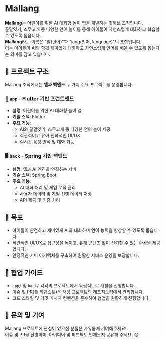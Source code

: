 # Mallang  

**Mallang**는 어린이를 위한 AI 대화형 놀이 앱을 개발하는 깃허브 조직입니다.  
끝말잇기, 스무고개 등 다양한 언어 놀이를 통해 아이들이 자연스럽게 대화하고 학습할 수 있도록 돕습니다.  
**Mallang**라는 이름은 "말(언어)"과 "lang(언어, language)"의 조합입니다.  
이는 아이들이 AI와 함께 재미있게 대화하고 자연스럽게 언어를 배울 수 있도록 돕는다는 의미를 담고 있습니다. 

## 🚀 프로젝트 구조  

Mallang 조직에서는 **앱과 백엔드** 두 가지 주요 프로젝트를 운영합니다.  

### 📱 `app` - Flutter 기반 프런트엔드  
- **설명**: 어린이를 위한 AI 대화형 놀이 앱  
- **기술 스택**: Flutter  
- **주요 기능**:
  - AI와 끝말잇기, 스무고개 등 다양한 언어 놀이 제공  
  - 직관적이고 유아 친화적인 UI/UX  
  - 실시간 음성 인식 및 대화 기능  

### 🖥 `back` - Spring 기반 백엔드  
- **설명**: 앱과 AI 엔진을 연결하는 서버  
- **기술 스택**: Spring Boot 
- **주요 기능**:
  - AI 대화 처리 및 게임 로직 관리  
  - 사용자 데이터 및 게임 진행 데이터 저장  
  - API 제공 및 인증 처리  

## 📌 목표  
- 아이들이 안전하고 재미있게 AI와 대화하며 언어 능력을 향상할 수 있도록 돕습니다.  
- 직관적인 UI/UX로 접근성을 높이고, 유해 콘텐츠 없이 신뢰할 수 있는 환경을 제공합니다.  
- 안정적인 서버 아키텍처를 구축하여 원활한 서비스 운영을 보장합니다.  

## 🎯 협업 가이드  
- `app/` 및 `back/` 각각의 프로젝트에서 독립적으로 개발을 진행합니다.  
- 이슈 및 PR(풀 리퀘스트)은 해당 프로젝트의 레포지토리에서 관리합니다.  
- 코드 스타일 및 커밋 메시지 컨벤션을 준수하여 협업을 원활하게 진행합니다.  

## 📢 문의 및 기여  
Mallang 프로젝트에 관심이 있으신 분들은 자유롭게 기여해주세요!  
이슈 및 PR을 환영하며, 아이디어 및 피드백도 언제든지 공유해 주세요. 😊  
